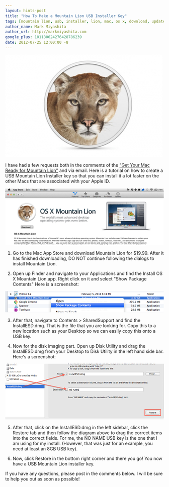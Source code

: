 ```yaml
---
layout: hints-post
title: "How To Make a Mountain Lion USB Installer Key"
tags: [mountain lion, usb, installer, lion, mac, os x, download, update]
author_name: Mark Miyashita
author_url: http://markmiyashita.com
google_plus: 101180624276428786239
date: 2012-07-25 12:00:00 -8
---
```


<img class="clear blog-image-full-border" src="/images/os-x-mountain-lion.jpeg" title="Mountain Lion">

I have had a few requests both in the comments of the <a href="http://hints.binaryage.com/get-your-mac-ready-for-mountain-lion/"> "Get Your Mac Ready for Mountain Lion"</a> and via email. Here is a tutorial on how to create a USB Mountain Lion Installer key so that you can install it a lot faster on the other Macs that are associated with your Apple ID.

<img class="clear blog-image-full-border" src="/images/usb-mountain-lion-0.png" title="Mountain Lion">

1) Go to the Mac App Store and download Mountain Lion for $19.99. After it has finished downloading, DO NOT continue following the dialogs to install Mountain Lion.

2) Open up Finder and navigate to your Applications and find the Install OS X Mountain Lion.app. Right click on it and select "Show Package Contents" Here is a screenshot:

<img class="clear blog-image-full-border" src="/images/usb-mountain-lion-1.png" title="Mountain Lion">

3) After that, navigate to Contents > SharedSupport and find the InstallESD.dmg. That is the file that you are looking for. Copy this to a new location such as your Desktop so we can easily copy this onto a USB key.

4) Now for the disk imaging part. Open up Disk Utility and drag the InstallESD.dmg from your Desktop to Disk Utility in the left hand side bar. Here's a screenshot:

<img class="clear blog-image-full-border" src="/images/usb-mountain-lion-3.png" title="Mountain Lion">

5) After that, click on the InstallESD.dmg in the left sidebar, click the Restore tab and then follow the diagram above to drag the correct items into the correct fields. For me, the NO NAME USB key is the one that I am using for my install. (However, that was just for an example, you need at least an 8GB USB key).

6) Now, click Restore in the bottom right corner and there you go! You now have a USB Mountain Lion installer key. 

If you have any questions, please post in the comments below. I will be sure to help you out as soon as possible!